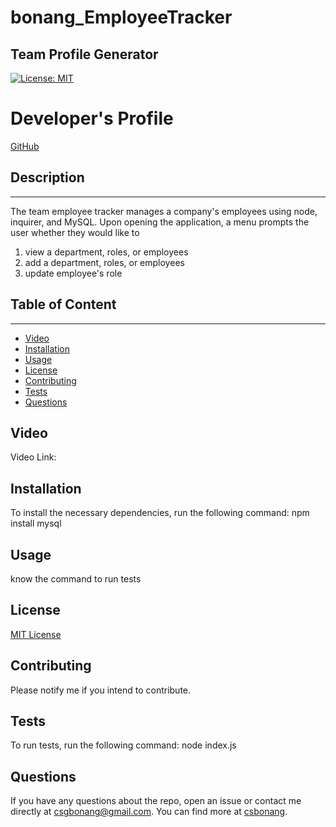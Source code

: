 # bonang_EmployeeTracker


## Team Profile Generator
[![License: MIT](https://img.shields.io/badge/License-MIT-yellow.svg)](https://opensource.org/licenses/MIT)

# Developer's Profile
[GitHub](https://github.com/csbonang)
 
## Description 
-------------------
The team employee tracker manages a company's employees using node, inquirer, and MySQL. 
Upon opening the application, a menu prompts the user whether they would like to 
1. view a department, roles, or employees
2. add a department, roles, or employees
3. update employee's role 

## Table of Content
-------------------
* [Video](#video)
* [Installation](#installation)
* [Usage](#usage)
* [License](#license)
* [Contributing](#contributing)
* [Tests](#tests)
* [Questions](#questions)

## Video 
Video Link: 
## Installation 
To install the necessary dependencies, run the following command:
npm install mysql 


## Usage 
know the command to run tests

## License 
[MIT License](https://opensource.org/licenses/MIT)


## Contributing 
Please notify me if you intend to contribute. 

## Tests
To run tests, run the following command: 
node index.js 

## Questions 
If you have any questions about the repo, open an issue or contact me directly
at csgbonang@gmail.com. You can find more at [csbonang](https://github.com/csbonang). 
        